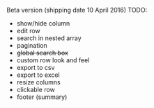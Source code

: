Beta version (shipping date 10 April 2016)
TODO:
- show/hide column
- edit row
- search in nested array
- pagination
- ~~global search box~~
- custom row look and feel
- export to csv
- export to excel
- resize columns
- clickable row
- footer (summary)